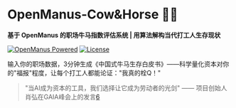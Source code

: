 # OpenManus-Cow&Horse 🐂🏇  
**基于 OpenManus 的职场牛马指数评估系统 | 用算法解构当代打工人生存现状**

[![OpenManus Powered](https://img.shields.io/badge/OpenManus-牛马改造者-blue)](https://github.com/openmanus) 
[![License](https://img.shields.io/badge/礼仪条款-Apache%202.0%20+%20社会公益限制-orange)](LICENSE)

输入你的职场数据，3分钟生成《中国式牛马生存白皮书》——科学量化资本对你的"福报"程度，让每个打工人都能论证："我真的栓Q！"

> "当AI成为资本的工具，我们选择让它成为劳动者的光剑" —— 项目创始人肖弘在GAIA峰会上的发言[6](@ref)
